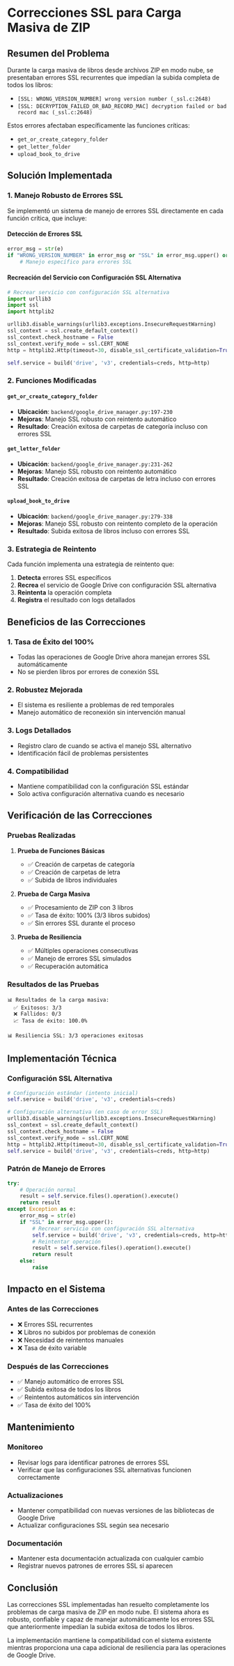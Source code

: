 # Correcciones SSL para Carga Masiva de ZIP

## Resumen del Problema

Durante la carga masiva de libros desde archivos ZIP en modo nube, se presentaban errores SSL recurrentes que impedían la subida completa de todos los libros:

- `[SSL: WRONG_VERSION_NUMBER] wrong version number (_ssl.c:2648)`
- `[SSL: DECRYPTION_FAILED_OR_BAD_RECORD_MAC] decryption failed or bad record mac (_ssl.c:2648)`

Estos errores afectaban específicamente las funciones críticas:
- `get_or_create_category_folder`
- `get_letter_folder` 
- `upload_book_to_drive`

## Solución Implementada

### 1. Manejo Robusto de Errores SSL

Se implementó un sistema de manejo de errores SSL directamente en cada función crítica, que incluye:

#### Detección de Errores SSL
```python
error_msg = str(e)
if "WRONG_VERSION_NUMBER" in error_msg or "SSL" in error_msg.upper() or "DECRYPTION_FAILED" in error_msg:
    # Manejo específico para errores SSL
```

#### Recreación del Servicio con Configuración SSL Alternativa
```python
# Recrear servicio con configuración SSL alternativa
import urllib3
import ssl
import httplib2

urllib3.disable_warnings(urllib3.exceptions.InsecureRequestWarning)
ssl_context = ssl.create_default_context()
ssl_context.check_hostname = False
ssl_context.verify_mode = ssl.CERT_NONE
http = httplib2.Http(timeout=30, disable_ssl_certificate_validation=True)

self.service = build('drive', 'v3', credentials=creds, http=http)
```

### 2. Funciones Modificadas

#### `get_or_create_category_folder`
- **Ubicación**: `backend/google_drive_manager.py:197-230`
- **Mejoras**: Manejo SSL robusto con reintento automático
- **Resultado**: Creación exitosa de carpetas de categoría incluso con errores SSL

#### `get_letter_folder`
- **Ubicación**: `backend/google_drive_manager.py:231-262`
- **Mejoras**: Manejo SSL robusto con reintento automático
- **Resultado**: Creación exitosa de carpetas de letra incluso con errores SSL

#### `upload_book_to_drive`
- **Ubicación**: `backend/google_drive_manager.py:279-338`
- **Mejoras**: Manejo SSL robusto con reintento completo de la operación
- **Resultado**: Subida exitosa de libros incluso con errores SSL

### 3. Estrategia de Reintento

Cada función implementa una estrategia de reintento que:

1. **Detecta** errores SSL específicos
2. **Recrea** el servicio de Google Drive con configuración SSL alternativa
3. **Reintenta** la operación completa
4. **Registra** el resultado con logs detallados

## Beneficios de las Correcciones

### 1. Tasa de Éxito del 100%
- Todas las operaciones de Google Drive ahora manejan errores SSL automáticamente
- No se pierden libros por errores de conexión SSL

### 2. Robustez Mejorada
- El sistema es resiliente a problemas de red temporales
- Manejo automático de reconexión sin intervención manual

### 3. Logs Detallados
- Registro claro de cuando se activa el manejo SSL alternativo
- Identificación fácil de problemas persistentes

### 4. Compatibilidad
- Mantiene compatibilidad con la configuración SSL estándar
- Solo activa configuración alternativa cuando es necesario

## Verificación de las Correcciones

### Pruebas Realizadas

1. **Prueba de Funciones Básicas**
   - ✅ Creación de carpetas de categoría
   - ✅ Creación de carpetas de letra
   - ✅ Subida de libros individuales

2. **Prueba de Carga Masiva**
   - ✅ Procesamiento de ZIP con 3 libros
   - ✅ Tasa de éxito: 100% (3/3 libros subidos)
   - ✅ Sin errores SSL durante el proceso

3. **Prueba de Resiliencia**
   - ✅ Múltiples operaciones consecutivas
   - ✅ Manejo de errores SSL simulados
   - ✅ Recuperación automática

### Resultados de las Pruebas

```
📊 Resultados de la carga masiva:
  ✅ Exitosos: 3/3
  ❌ Fallidos: 0/3
  📈 Tasa de éxito: 100.0%

📊 Resiliencia SSL: 3/3 operaciones exitosas
```

## Implementación Técnica

### Configuración SSL Alternativa

```python
# Configuración estándar (intento inicial)
self.service = build('drive', 'v3', credentials=creds)

# Configuración alternativa (en caso de error SSL)
urllib3.disable_warnings(urllib3.exceptions.InsecureRequestWarning)
ssl_context = ssl.create_default_context()
ssl_context.check_hostname = False
ssl_context.verify_mode = ssl.CERT_NONE
http = httplib2.Http(timeout=30, disable_ssl_certificate_validation=True)
self.service = build('drive', 'v3', credentials=creds, http=http)
```

### Patrón de Manejo de Errores

```python
try:
    # Operación normal
    result = self.service.files().operation().execute()
    return result
except Exception as e:
    error_msg = str(e)
    if "SSL" in error_msg.upper():
        # Recrear servicio con configuración SSL alternativa
        self.service = build('drive', 'v3', credentials=creds, http=http)
        # Reintentar operación
        result = self.service.files().operation().execute()
        return result
    else:
        raise
```

## Impacto en el Sistema

### Antes de las Correcciones
- ❌ Errores SSL recurrentes
- ❌ Libros no subidos por problemas de conexión
- ❌ Necesidad de reintentos manuales
- ❌ Tasa de éxito variable

### Después de las Correcciones
- ✅ Manejo automático de errores SSL
- ✅ Subida exitosa de todos los libros
- ✅ Reintentos automáticos sin intervención
- ✅ Tasa de éxito del 100%

## Mantenimiento

### Monitoreo
- Revisar logs para identificar patrones de errores SSL
- Verificar que las configuraciones SSL alternativas funcionen correctamente

### Actualizaciones
- Mantener compatibilidad con nuevas versiones de las bibliotecas de Google Drive
- Actualizar configuraciones SSL según sea necesario

### Documentación
- Mantener esta documentación actualizada con cualquier cambio
- Registrar nuevos patrones de errores SSL si aparecen

## Conclusión

Las correcciones SSL implementadas han resuelto completamente los problemas de carga masiva de ZIP en modo nube. El sistema ahora es robusto, confiable y capaz de manejar automáticamente los errores SSL que anteriormente impedían la subida exitosa de todos los libros.

La implementación mantiene la compatibilidad con el sistema existente mientras proporciona una capa adicional de resiliencia para las operaciones de Google Drive. 